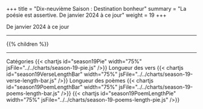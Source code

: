 +++
title = "Dix-neuvième Saison : Destination bonheur"
summary = "La poésie est assertive. De janvier 2024 à ce jour"
weight = 19
+++

De janvier 2024 à ce jour

---
{{% children  %}}

---
Catégories
{{< chartjs id="season19Pie" width="75%" jsFile="../../charts/season-19-pie.js" />}}
Longueur des vers
{{< chartjs id="season19VerseLengthBar" width="75%" jsFile="../../charts/season-19-verse-length-bar.js" />}}
Longueur des poèmes
{{< chartjs id="season19PoemLengthBar" width="75%" jsFile="../../charts/season-19-poems-length-bar.js" />}}
{{< chartjs id="season19PoemLengthPie" width="75%" jsFile="../../charts/season-19-poems-length-pie.js" />}}
